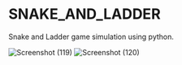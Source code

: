# SNAKE_AND_LADDER

Snake and Ladder game simulation using python.

![Screenshot (119)](https://user-images.githubusercontent.com/54910043/116826960-5e54a280-abb4-11eb-8dec-9e818372a3a3.png)
![Screenshot (120)](https://user-images.githubusercontent.com/54910043/116827033-b2f81d80-abb4-11eb-9d40-761da05f3fa9.png)


